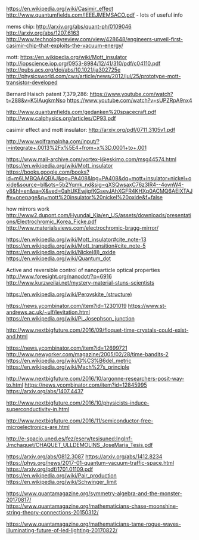 https://en.wikipedia.org/wiki/Casimir_effect
http://www.quantumfields.com/IEEEJMEMSACO.pdf - lots of useful info

mems chip:
http://arxiv.org/abs/quant-ph/0109046
http://arxiv.org/abs/1207.6163
http://www.technologyreview.com/view/428648/engineers-unveil-first-casimir-chip-that-exploits-the-vacuum-energy/

mott:
https://en.wikipedia.org/wiki/Mott_insulator
http://iopscience.iop.org/0953-8984/12/41/310/pdf/c04110.pdf
http://pubs.acs.org/doi/abs/10.1021/ja302725e
http://physicsworld.com/cws/article/news/2012/jul/25/prototype-mott-transistor-developed

Bernard Haisch patent 7,379,286:
https://www.youtube.com/watch?t=288&v=K5IAugkmNso
https://www.youtube.com/watch?v=sUPZRpA9nx4

http://www.quantumfields.com/gedanken%20spacecraft.pdf
http://www.calphysics.org/articles/CP93.pdf

casimir effect and mott insulator:
http://arxiv.org/pdf/0711.3105v1.pdf

http://www.wolframalpha.com/input/?i=integrate+.0013%2Fx%5E4+from+x%3D.0001+to+.001

https://www.mail-archive.com/vortex-l@eskimo.com/msg44574.html
https://en.wikipedia.org/wiki/Mott_insulator
https://books.google.com/books?id=m6LMBQAAQBAJ&pg=PA408&lpg=PA408&dq=mott+insulator+nickel+oxide&source=bl&ots=5b2Yqmk_nd&sig=qXSQwsaxC76z3IR4--4ovnW4-y8&hl=en&sa=X&ved=0ahUKEwjigfKGsevJAhXGFR4KHXp0ACMQ6AEIXTAJ#v=onepage&q=mott%20insulator%20nickel%20oxide&f=false

how mirrors work
http://www2.dupont.com/Hyundai_Kia/en_US/assets/downloads/presentations/Electrochromic_Korea_Ficke.pdf
http://www.materialsviews.com/electrochromic-bragg-mirror/

https://en.wikipedia.org/wiki/Mott_insulator#cite_note-13
https://en.wikipedia.org/wiki/Mott_transition#cite_note-5
https://en.wikipedia.org/wiki/Nickel(II)_oxide
https://en.wikipedia.org/wiki/Quantum_dot

Active and reversible control of nanoparticle optical properties
http://www.foresight.org/nanodot/?p=6916
http://www.kurzweilai.net/mystery-material-stuns-scientists

https://en.wikipedia.org/wiki/Perovskite_(structure)

https://news.ycombinator.com/item?id=12301019
https://www.st-andrews.ac.uk/~ulf/levitation.html
https://en.wikipedia.org/wiki/Pi_Josephson_junction

http://www.nextbigfuture.com/2016/09/floquet-time-crystals-could-exist-and.html

https://news.ycombinator.com/item?id=12699721
http://www.newyorker.com/magazine/2005/02/28/time-bandits-2
https://en.wikipedia.org/wiki/G%C3%B6del_metric
https://en.wikipedia.org/wiki/Mach%27s_principle

http://www.nextbigfuture.com/2016/10/argonne-researchers-posit-way-to.html
https://news.ycombinator.com/item?id=12845995
https://arxiv.org/abs/1407.4437

http://www.nextbigfuture.com/2016/10/physicists-induce-superconductivity-in.html

http://www.nextbigfuture.com/2016/11/semiconductor-free-microelectronics-are.html

http://e-spacio.uned.es/fez/eserv/tesisuned:IngInf-Jmchaquet/CHAQUET_ULLDEMOLINS_JoseMaria_Tesis.pdf

https://arxiv.org/abs/0812.3087
https://arxiv.org/abs/1412.8234
https://phys.org/news/2017-01-quantum-vacuum-traffic-space.html
https://arxiv.org/pdf/1701.01109.pdf
https://en.wikipedia.org/wiki/Pair_production
https://en.wikipedia.org/wiki/Schwinger_limit

https://www.quantamagazine.org/symmetry-algebra-and-the-monster-20170817/  
https://www.quantamagazine.org/mathematicians-chase-moonshine-string-theory-connections-20150312/  

https://www.quantamagazine.org/mathematicians-tame-rogue-waves-illuminating-future-of-led-lighting-20170822/  
